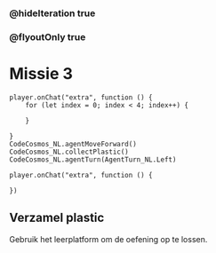 ### @hideIteration true
### @flyoutOnly true
# Missie 3

```blocks
player.onChat("extra", function () {
    for (let index = 0; index < 4; index++) {
        
    }

}
CodeCosmos_NL.agentMoveForward()
CodeCosmos_NL.collectPlastic()
CodeCosmos_NL.agentTurn(AgentTurn_NL.Left)
```

```template
player.onChat("extra", function () {
    
})
```

## Verzamel plastic
Gebruik het leerplatform om de oefening op te lossen.